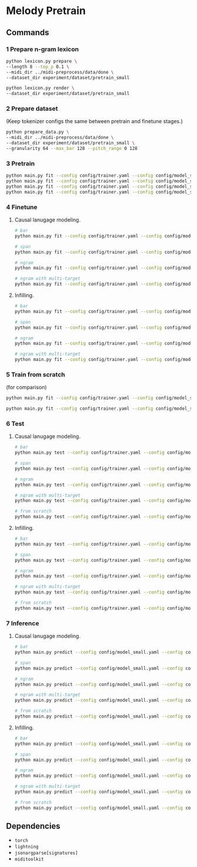 # Melody Pretrain

## Commands

### 1 Prepare n-gram lexicon
```bash
python lexicon.py prepare \
--length 8 --top_p 0.1 \
--midi_dir ../midi-preprocess/data/done \
--dataset_dir experiment/dataset/pretrain_small

python lexicon.py render \
--dataset_dir experiment/dataset/pretrain_small
```

### 2 Prepare dataset
(Keep tokenizer configs the same between pretrain and finetune stages.)
```bash
python prepare_data.py \
--midi_dir ../midi-preprocess/data/done \
--dataset_dir experiment/dataset/pretrain_small \
--granularity 64 --max_bar 128 --pitch_range 0 128
```

### 3 Pretrain
```bash
python main.py fit --config config/trainer.yaml --config config/model_small.yaml --config config/pretrain_span.yaml --trainer.devices "1,"
python main.py fit --config config/trainer.yaml --config config/model_small.yaml --config config/pretrain_bar.yaml --trainer.devices "2,"
python main.py fit --config config/trainer.yaml --config config/model_small.yaml --config config/pretrain_ngram.yaml --trainer.devices "3,"
python main.py fit --config config/trainer.yaml --config config/model_small.yaml --config config/pretrain_ngram_multi.yaml --trainer.devices "4,"
```

### 4 Finetune
1. Causal lanugage modeling.
    ```bash
    # bar
    python main.py fit --config config/trainer.yaml --config config/model_small.yaml --config config/finetune_clm.yaml --trainer.default_root_dir experiment/model/finetune_clm_bar --load_from_checkpoint experiment/model/pretrain_bar/lightning_logs/version_1/checkpoints/epoch=60-train_loss=0.172-val_loss=0.153-step=5000.ckpt --trainer.devices "1,"

    # span
    python main.py fit --config config/trainer.yaml --config config/model_small.yaml --config config/finetune_clm.yaml --trainer.default_root_dir experiment/model/finetune_clm_span --load_from_checkpoint experiment/model/pretrain_span/lightning_logs/version_1/checkpoints/epoch=60-train_loss=0.228-val_loss=0.278-step=5000.ckpt --trainer.devices "2,"

    # ngram
    python main.py fit --config config/trainer.yaml --config config/model_small.yaml --config config/finetune_clm.yaml --trainer.default_root_dir experiment/model/finetune_clm_ngram --load_from_checkpoint experiment/model/pretrain_ngram/lightning_logs/version_1/checkpoints/epoch=60-train_loss=0.121-val_loss=0.151-step=5000.ckpt --trainer.devices "3,"

    # ngram with multi-target
    python main.py fit --config config/trainer.yaml --config config/model_small.yaml --config config/finetune_clm.yaml --trainer.default_root_dir experiment/model/finetune_clm_ngram_multi --load_from_checkpoint experiment/model/pretrain_ngram_multi/lightning_logs/version_1/checkpoints/epoch=60-train_loss=0.054-val_loss=0.110-step=5000.ckpt --trainer.devices "4,"
    ```
2. Infilling.
    ```bash
    # bar
    python main.py fit --config config/trainer.yaml --config config/model_small.yaml --config config/finetune_infilling.yaml --trainer.default_root_dir experiment/model/finetune_infilling_bar --load_from_checkpoint experiment/model/pretrain_bar/lightning_logs/version_1/checkpoints/epoch=240-step=20000.ckpt --trainer.devices "0,"

    # span
    python main.py fit --config config/trainer.yaml --config config/model_small.yaml --config config/finetune_infilling.yaml --trainer.default_root_dir experiment/model/finetune_infilling_span --load_from_checkpoint experiment/model/pretrain_span/lightning_logs/version_1/checkpoints/epoch=240-step=20000.ckpt --trainer.devices "1,"

    # ngram
    python main.py fit --config config/trainer.yaml --config config/model_small.yaml --config config/finetune_infilling.yaml --trainer.default_root_dir experiment/model/finetune_infilling_ngram --load_from_checkpoint experiment/model/pretrain_ngram/lightning_logs/version_1/checkpoints/epoch=240-step=20000.ckpt --trainer.devices "2,"

    # ngram with multi-target
    python main.py fit --config config/trainer.yaml --config config/model_small.yaml --config config/finetune_infilling.yaml --trainer.default_root_dir experiment/model/finetune_infilling_ngram_multi --load_from_checkpoint experiment/model/pretrain_ngram_multi/lightning_logs/version_1/checkpoints/epoch=240-step=20000.ckpt --trainer.devices "3,"

### 5 Train from scratch
(for comparison)
```bash
python main.py fit --config config/trainer.yaml --config config/model_small.yaml --config config/from_scratch_clm.yaml --trainer.default_root_dir experiment/model/from_scratch_clm --trainer.devices "4,"

python main.py fit --config config/trainer.yaml --config config/model_small.yaml --config config/from_scratch_infilling.yaml --trainer.default_root_dir experiment/model/from_scratch_infilling --trainer.devices "5,"
```

### 6 Test
1. Causal lanugage modeling.
    ```bash
    # bar
    python main.py test --config config/trainer.yaml --config config/model_small.yaml --config config/test_clm.yaml --trainer.default_root_dir experiment/model/finetune_clm_bar --ckpt_path experiment/model/finetune_clm_bar/lightning_logs/version_0/checkpoints/epoch=55-train_loss=0.501-val_loss=0.567-step=500.ckpt --trainer.devices "1,"

    # span
    python main.py test --config config/trainer.yaml --config config/model_small.yaml --config config/test_clm.yaml --trainer.default_root_dir experiment/model/finetune_clm_span --ckpt_path experiment/model/finetune_clm_span/lightning_logs/version_0/checkpoints/epoch=55-train_loss=0.608-val_loss=0.685-step=500.ckpt --trainer.devices "2,"

    # ngram
    python main.py test --config config/trainer.yaml --config config/model_small.yaml --config config/test_clm.yaml --trainer.default_root_dir experiment/model/finetune_clm_ngram --ckpt_path experiment/model/finetune_clm_ngram/lightning_logs/version_0/checkpoints/epoch=55-train_loss=0.521-val_loss=0.590-step=500.ckpt --trainer.devices "3,"

    # ngram with multi-target
    python main.py test --config config/trainer.yaml --config config/model_small.yaml --config config/test_clm.yaml --trainer.default_root_dir experiment/model/finetune_clm_ngram_multi --ckpt_path experiment/model/finetune_clm_ngram_multi/lightning_logs/version_0/checkpoints/epoch=55-train_loss=0.470-val_loss=0.549-step=500.ckpt --trainer.devices "4,"

    # from scratch
    python main.py test --config config/trainer.yaml --config config/model_small.yaml --config config/test_clm.yaml --trainer.default_root_dir experiment/model/from_scratch_clm --ckpt_path experiment/model/from_scratch_clm/lightning_logs/version_0/checkpoints/epoch=43-train_loss=0.523-val_loss=0.658.ckpt --trainer.devices "5,"
    ```
2. Infilling.
    ```bash
    # bar
    python main.py test --config config/trainer.yaml --config config/model_small.yaml --config config/test_infilling.yaml --trainer.default_root_dir experiment/model/finetune_infilling_bar --ckpt_path experiment/model/finetune_infilling_bar/lightning_logs/version_2/checkpoints/epoch=81-val_loss=0.235.ckpt --trainer.devices "0,"

    # span
    python main.py test --config config/trainer.yaml --config config/model_small.yaml --config config/test_infilling.yaml --trainer.default_root_dir experiment/model/finetune_infilling_span --ckpt_path experiment/model/finetune_infilling_span/lightning_logs/version_2/checkpoints/epoch=62-val_loss=0.182.ckpt --trainer.devices "1,"

    # ngram
    python main.py test --config config/trainer.yaml --config config/model_small.yaml --config config/test_infilling.yaml --trainer.default_root_dir experiment/model/finetune_infilling_ngram --ckpt_path experiment/model/finetune_infilling_ngram/lightning_logs/version_2/checkpoints/epoch=51-val_loss=0.263.ckpt --trainer.devices "2,"

    # ngram with multi-target
    python main.py test --config config/trainer.yaml --config config/model_small.yaml --config config/test_infilling.yaml --trainer.default_root_dir experiment/model/finetune_infilling_ngram_multi --ckpt_path experiment/model/finetune_infilling_ngram_multi/lightning_logs/version_2/checkpoints/epoch=09-val_loss=0.232.ckpt --trainer.devices "3,"

    # from scratch
    python main.py test --config config/trainer.yaml --config config/model_small.yaml --config config/test_infilling.yaml --trainer.default_root_dir experiment/model/from_scratch_infilling --ckpt_path experiment/model/from_scratch_infilling/lightning_logs/version_2/checkpoints/epoch=234-val_loss=0.334.ckpt --trainer.devices "4,"
    ```

### 7 Inference
1. Causal lanugage modeling.
    ```bash
    # bar
    python main.py predict --config config/model_small.yaml --config config/generate_clm.yaml --trainer.default_root_dir experiment/model/finetune_clm_bar --ckpt_path experiment/model/finetune_clm_bar/lightning_logs/version_3/checkpoints/epoch=111-step=1000.ckpt --trainer.callbacks.output_dir experiment/output/finetune_clm_bar --trainer.devices "0,"

    # span
    python main.py predict --config config/model_small.yaml --config config/generate_clm.yaml --trainer.default_root_dir experiment/model/finetune_clm_span --ckpt_path experiment/model/finetune_clm_span/lightning_logs/version_3/checkpoints/epoch=111-step=1000.ckpt --trainer.callbacks.output_dir experiment/output/finetune_clm_span --trainer.devices "1,"

    # ngram
    python main.py predict --config config/model_small.yaml --config config/generate_clm.yaml --trainer.default_root_dir experiment/model/finetune_clm_ngram --ckpt_path experiment/model/finetune_clm_ngram/lightning_logs/version_3/checkpoints/epoch=111-step=1000.ckpt --trainer.callbacks.output_dir experiment/output/finetune_clm_ngram --trainer.devices "2,"

    # ngram with multi-target
    python main.py predict --config config/model_small.yaml --config config/generate_clm.yaml --trainer.default_root_dir experiment/model/finetune_clm_ngram_multi --ckpt_path experiment/model/finetune_clm_ngram_multi/lightning_logs/version_3/checkpoints/epoch=111-step=1000.ckpt --trainer.callbacks.output_dir experiment/output/finetune_clm_ngram_multi --trainer.devices "3,"

    # from scratch
    python main.py predict --config config/model_small.yaml --config config/generate_clm.yaml --trainer.default_root_dir experiment/model/from_scratch_clm --ckpt_path experiment/model/from_scratch_clm/lightning_logs/version_2/checkpoints/epoch=15-val_loss=0.591.ckpt --trainer.callbacks.output_dir experiment/output/from_scratch_clm --trainer.devices "4,"
    ```
2. Infilling.
    ```bash
    # bar
    python main.py predict --config config/model_small.yaml --config config/generate_infilling.yaml --trainer.default_root_dir experiment/model/finetune_infilling_bar --ckpt_path experiment/model/finetune_infilling_bar/lightning_logs/version_2/checkpoints/epoch=81-val_loss=0.235.ckpt --trainer.callbacks.output_dir experiment/output/finetune_infilling_bar --trainer.devices "0,"

    # span
    python main.py predict --config config/model_small.yaml --config config/generate_infilling.yaml --trainer.default_root_dir experiment/model/finetune_infilling_span --ckpt_path experiment/model/finetune_infilling_span/lightning_logs/version_2/checkpoints/epoch=62-val_loss=0.182.ckpt --trainer.callbacks.output_dir experiment/output/finetune_infilling_span --trainer.devices "1,"

    # ngram
    python main.py predict --config config/model_small.yaml --config config/generate_infilling.yaml --trainer.default_root_dir experiment/model/finetune_infilling_ngram --ckpt_path experiment/model/finetune_infilling_ngram/lightning_logs/version_2/checkpoints/epoch=51-val_loss=0.263.ckpt --trainer.callbacks.output_dir experiment/output/finetune_infilling_ngram --trainer.devices "2,"

    # ngram with multi-target
    python main.py predict --config config/model_small.yaml --config config/generate_infilling.yaml --trainer.default_root_dir experiment/model/finetune_infilling_ngram_multi --ckpt_path experiment/model/finetune_infilling_ngram_multi/lightning_logs/version_2/checkpoints/epoch=09-val_loss=0.232.ckpt --trainer.callbacks.output_dir experiment/output/finetune_infilling_ngram_multi --trainer.devices "3,"

    # from scratch
    python main.py predict --config config/model_small.yaml --config config/generate_infilling.yaml --trainer.default_root_dir experiment/model/from_scratch_infilling --ckpt_path experiment/model/from_scratch_infilling/lightning_logs/version_0/checkpoints/epoch=86-val_loss=0.297.ckpt --trainer.callbacks.output_dir experiment/output/from_scratch_infilling --trainer.devices "4,"
    ```

## Dependencies

- `torch`
- `lightning`
- `jsonargparse[signatures]`
- `miditoolkit`
